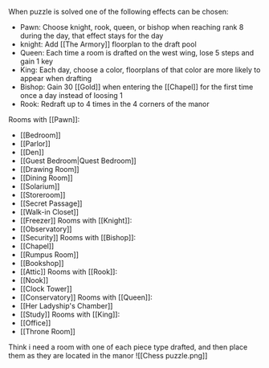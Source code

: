 When puzzle is solved one of the following effects can be chosen:
- Pawn: Choose knight, rook, queen, or bishop when reaching rank 8 during the day, that effect stays for the day
- knight: Add [[The Armory]] floorplan to the draft pool
- Queen: Each time a room is drafted on the west wing, lose 5 steps and gain 1 key
- King: Each day, choose a color, floorplans of that color are more likely to appear when drafting
- Bishop: Gain 30 [[Gold]] when entering the [[Chapel]] for the first time once a day instead of loosing 1
- Rook: Redraft up to 4 times in the 4 corners of the manor

Rooms with [[Pawn]]:
- [[Bedroom]]
- [[Parlor]]
- [[Den]]
- [[Guest Bedroom|Quest Bedroom]]
- [[Drawing Room]]
- [[Dining Room]]
- [[Solarium]]
- [[Storeroom]]
- [[Secret Passage]]
- [[Walk-in Closet]]
- [[Freezer]]
Rooms with [[Knight]]:
- [[Observatory]]
- [[Security]]
Rooms with [[Bishop]]:
- [[Chapel]]
- [[Rumpus Room]]
- [[Bookshop]]
- [[Attic]]
Rooms with [[Rook]]:
- [[Nook]]
- [[Clock Tower]]
- [[Conservatory]]
Rooms with [[Queen]]:
- [[Her Ladyship's Chamber]]
- [[Study]]
Rooms with [[King]]:
- [[Office]]
- [[Throne Room]]

Think i need a room with one of each piece type drafted, and then place them as they are located in the manor
![[Chess puzzle.png]]